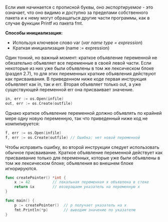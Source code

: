 Если имя начинается с прописной буквы, оно *экспорти­руемое* -  это означает, что оно видимо и доступно за пределами собственного пакета и
к нему могут обращаться другие части программы, как в случае функции Printf из
пакета fmt.

**Способы инициализация:**
- Используя ключевое слово var (*var name type = expression*)
- Краткая инициализация (name := expression)


Один тонкий, но важный момент: краткое объявление переменной не обязательно
объявляет все переменные в своей левой части. Если некоторые из них уже были объ­явлены в том же лексическом блоке (раздел 2.7), то для этих переменных краткие
объявления действуют как присваивания.
В приведенном ниже коде первая инструкция объявляет как in, так и err. Вторая
объявляет только out, а уже существующей переменной err она присваивает значение.
```go
in, err := os.Open(infile)  
out, err := os.Create(outfile)
```
Однако краткое объявление переменной должно объявлять по крайней мере одну
новую переменную, так что приведенный ниже код не компилируется:
```go
f, err := os.Open(infile)  
f, err := os.Create(outfile) // Ошибка: нет новой переменной
```
Чтобы исправить ошибку, во второй инструкции следует использовать обычное
присваивание.
Краткое объявление переменной действует как присваивание только для перемен­ных, которые уже были объявлены в том же лексическом блоке; объявления во внеш­нем блоке игнорируются. 


```go
func createPointer() *int {
    x := 42          // локальная переменная x объявлена в стеке
    return &x        // возвращаем указатель на переменную x
}

func main() {
    p := createPointer()  // p получает указатель на x
    fmt.Println(*p)       // выводим значение по указателю
}
```



